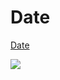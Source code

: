 # Date

[Date](https://giant-handspring-6db.notion.site/94d401a1e0864aa48f80244f86a9903e?v=6d1d7c1f21fa46749d1f834da48a833b&pvs=4)

![](date.jpg)
